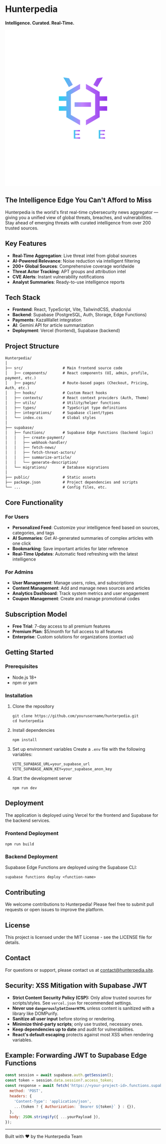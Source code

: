 # Hunterpedia

**Intelligence. Curated. Real-Time.**

![Hunterpedia Logo](public/HunterPedia%20Png-01.png)

## The Intelligence Edge You Can't Afford to Miss

Hunterpedia is the world's first real-time cybersecurity news aggregator — giving you a unified view of global threats, breaches, and vulnerabilities. Stay ahead of emerging threats with curated intelligence from over 200 trusted sources.

## Key Features

- **Real-Time Aggregation**: Live threat intel from global sources
- **AI-Powered Relevance**: Noise reduction via intelligent filtering
- **200+ Global Sources**: Comprehensive coverage worldwide
- **Threat Actor Tracking**: APT groups and attribution intel
- **CVE Alerts**: Instant vulnerability notifications
- **Analyst Summaries**: Ready-to-use intelligence reports

## Tech Stack

- **Frontend**: React, TypeScript, Vite, TailwindCSS, shadcn/ui
- **Backend**: Supabase (PostgreSQL, Auth, Storage, Edge Functions)
- **Payments**: KazaWallet integration
- **AI**: Gemini API for article summarization
- **Deployment**: Vercel (frontend), Supabase (backend)

## Project Structure

```
Hunterpedia/
│
├── src/                  # Main frontend source code
│   ├── components/       # React components (UI, admin, profile, payment, etc.)
│   ├── pages/            # Route-based pages (Checkout, Pricing, Auth, etc.)
│   ├── hooks/            # Custom React hooks
│   ├── contexts/         # React context providers (Auth, Theme)
│   ├── utils/            # Utility/helper functions
│   ├── types/            # TypeScript type definitions
│   ├── integrations/     # Supabase client/types
│   └── index.css         # Global styles
│
├── supabase/
│   ├── functions/        # Supabase Edge Functions (backend logic)
│   │   ├── create-payment/
│   │   ├── webhook-handler/
│   │   ├── fetch-news/
│   │   ├── fetch-threat-actors/
│   │   ├── summarize-article/
│   │   └── generate-description/
│   └── migrations/       # Database migrations
│
├── public/               # Static assets
├── package.json          # Project dependencies and scripts
└── ...                   # Config files, etc.
```

## Core Functionality

### For Users

- **Personalized Feed**: Customize your intelligence feed based on sources, categories, and tags
- **AI Summaries**: Get AI-generated summaries of complex articles with one click
- **Bookmarking**: Save important articles for later reference
- **Real-Time Updates**: Automatic feed refreshing with the latest intelligence

### For Admins

- **User Management**: Manage users, roles, and subscriptions
- **Content Management**: Add and manage news sources and articles
- **Analytics Dashboard**: Track system metrics and user engagement
- **Coupon Management**: Create and manage promotional codes

## Subscription Model

- **Free Trial**: 7-day access to all premium features
- **Premium Plan**: $5/month for full access to all features
- **Enterprise**: Custom solutions for organizations (contact us)

## Getting Started

### Prerequisites

- Node.js 18+
- npm or yarn

### Installation

1. Clone the repository
   ```
   git clone https://github.com/yourusername/hunterpedia.git
   cd hunterpedia
   ```

2. Install dependencies
   ```
   npm install
   ```

3. Set up environment variables
   Create a `.env` file with the following variables:
   ```
   VITE_SUPABASE_URL=your_supabase_url
   VITE_SUPABASE_ANON_KEY=your_supabase_anon_key
   ```

4. Start the development server
   ```
   npm run dev
   ```

## Deployment

The application is deployed using Vercel for the frontend and Supabase for the backend services.

### Frontend Deployment

```
npm run build
```

### Backend Deployment

Supabase Edge Functions are deployed using the Supabase CLI:

```
supabase functions deploy <function-name>
```

## Contributing

We welcome contributions to Hunterpedia! Please feel free to submit pull requests or open issues to improve the platform.

## License

This project is licensed under the MIT License - see the LICENSE file for details.

## Contact

For questions or support, please contact us at contact@hunterpedia.site.

## Security: XSS Mitigation with Supabase JWT

- **Strict Content Security Policy (CSP):** Only allow trusted sources for scripts/styles. See `vercel.json` for recommended settings.
- **Never use `dangerouslySetInnerHTML`** unless content is sanitized with a library like DOMPurify.
- **Sanitize all user input** before storing or rendering.
- **Minimize third-party scripts**; only use trusted, necessary ones.
- **Keep dependencies up to date** and audit for vulnerabilities.
- **React's default escaping** protects against most XSS when rendering variables.

## Example: Forwarding JWT to Supabase Edge Functions

```js
const session = await supabase.auth.getSession();
const token = session.data.session?.access_token;
const response = await fetch('https://<your-project-id>.functions.supabase.co/your-function', {
  method: 'POST',
  headers: {
    'Content-Type': 'application/json',
    ...(token ? { Authorization: `Bearer ${token}` } : {}),
  },
  body: JSON.stringify({ ...yourPayload }),
});
```

---

Built with ❤️ by the Hunterpedia Team